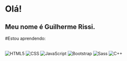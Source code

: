 # Olá!

## Meu nome é Guilherme Rissi.

#Estou aprendendo:

<div style="display: inline_block;"><br/>
  <img align="center" alt="HTML5" src="https://img.shields.io/badge/HTML5-E34F26?style=for-the-badge&logo=html5&logoColor=white"/>
  <img align="center" alt="CSS" src="https://img.shields.io/badge/CSS3-1572B6?style=for-the-badge&logo=css3&logoColor=white"/>
  <img align="center" alt="JavaScript" src="https://img.shields.io/badge/JavaScript-323330?style=for-the-  badge&logo=javascript&logoColor=F7DF1E"/>
  <img align="center" alt="Bootstrap" src="[https://img.shields.io/badge/HTML-239120?style=for-the-badge&logo=html5&logoColor=white](https://img.shields.io/badge/Bootstrap-563D7C?style=for-the-badge&logo=bootstrap&logoColor=white)"/>
  <img align="center" alt="Sass" src="https://img.shields.io/badge/Sass-CC6699?style=for-the-badge&logo=sass&logoColor=white
"/>
  <img align="center" alt="C++" src="https://img.shields.io/badge/C%2B%2B-00599C?style=for-the-badge&logo=c%2B%2B&logoColor=white">
</div>
